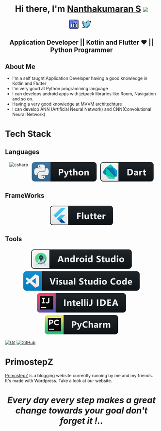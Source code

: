 <div align="center">
   <h1>Hi there, I'm <a href="https://nanthakumaran.now.sh/">Nanthakumaran S</a> <img src="https://media.giphy.com/media/hvRJCLFzcasrR4ia7z/giphy.gif" width="25px"> </h1>
</div>

<p align='center'>
   <a href="https://www.linkedin.com/in/nanthakumaran-senthil-nathan-6aa65b191/"><img height="30" src="https://raw.githubusercontent.com/8bithemant/8bithemant/master/linkedin.png?raw=true"></a>&nbsp;&nbsp;
<a href="https://twitter.com/nanthakumaran_/"><img height="30" src="https://raw.githubusercontent.com/8bithemant/8bithemant/master/twitter.png?raw=true"></a>&nbsp;&nbsp;
 </p>

## <p align='center'>Application Developer || Kotlin and Flutter ❤ || Python Programmer </p>

## About Me
- I'm a self taught Application Developer having a good knowledge in Kotlin and Flutter
- I'm very good at Python programming language
- I can develops android apps with jetpack libraries like Room, Navigation and so on.
- Having a very good knowledge at MVVM architechture
- I can develop ANN (Artificial Neural Network) and CNN(Convolutional Neural Network)

## <h1> Tech Stack </h1>

## Languages

<p align="center">
  <img src="https://img.shields.io/badge/-Kotlin-black?style=flat&logo=kotlin&logowidth=20" alt="csharp" style="vertical-align:top; margin:4px">
  <img src="https://github.com/MikeCodesDotNET/ColoredBadges/raw/master/svg/dev/languages/python.svg" alt="js" style="vertical-align:top; margin:4px">
  <img src="https://github.com/MikeCodesDotNET/ColoredBadges/raw/master/svg/dev/languages/dart_colour.svg" alt="html" style="vertical-align:top; margin:4px"> 
</p>

## FrameWorks

<p align="center">
  <img src="https://github.com/MikeCodesDotNET/ColoredBadges/raw/master/svg/dev/frameworks/flutter.svg" alt="csharp" style="vertical-align:top; margin:4px">
</p>

## Tools

<p align="center">
  <img src="https://github.com/MikeCodesDotNET/ColoredBadges/raw/master/svg/dev/tools/android_studio_colour.svg" alt="csharp" style="vertical-align:top; margin:4px">
  <img src="https://github.com/MikeCodesDotNET/ColoredBadges/raw/master/svg/dev/tools/visualstudio_code.svg" alt="js" style="vertical-align:top; margin:4px">
  <img src="https://github.com/MikeCodesDotNET/ColoredBadges/raw/master/svg/dev/tools/jetbrains_intellij.svg" alt="html" style="vertical-align:top; margin:4px"> 
  <img src="https://github.com/MikeCodesDotNET/ColoredBadges/raw/master/svg/dev/tools/jetbrains_pycharm.svg" alt="html" style="vertical-align:top; margin:4px"> 
</p>

[![Git](https://img.shields.io/badge/-Git-black?style=flat&logo=git)](https://github.com/nanthakumaran-s) [![GitHub](https://img.shields.io/badge/-GitHub-181717?style=flat&logo=github)](https://github.com/nanthakumaran-s)

# PrimostepZ
[PrimostepZ](https://primostepz.come) is a blogging website currently running by me and my friends. It's made with Wordpress. Take a look at our website.

<h1 align='center'><i>Every day every step makes a great change towards your goal don't forget it !..</i></h1>

